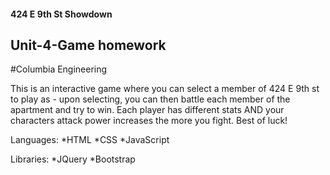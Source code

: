 #### 424 E 9th St Showdown

## Unit-4-Game homework

#Columbia Engineering

This is an interactive game where you can select a member of 424 E 9th st to play as - upon selecting, you can then battle each member of the apartment and try to win. Each player has different stats AND your characters attack power increases the more you fight. Best of luck!

Languages:
*HTML
*CSS
\*JavaScript

Libraries:
*JQuery
*Bootstrap
